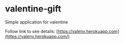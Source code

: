 # valentine-gift 
Simple application for valentine

Follow link to see details: [https://valenv.herokuapp.com](https://valenv.herokuapp.com/)
